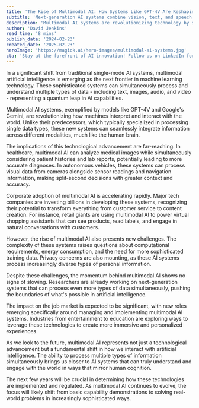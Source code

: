 ```yaml
---
title: 'The Rise of Multimodal AI: How Systems Like GPT-4V Are Reshaping Technology'
subtitle: 'Next-generation AI systems combine vision, text, and speech capabilities'
description: 'Multimodal AI systems are revolutionizing technology by simultaneously processing multiple types of data - text, images, audio, and video. This advancement is transforming industries from healthcare to autonomous vehicles, while raising new questions about computation, privacy, and regulation.'
author: 'David Jenkins'
read_time: '8 mins'
publish_date: '2024-02-23'
created_date: '2025-02-23'
heroImage: 'https://magick.ai/hero-images/multimodal-ai-systems.jpg'
cta: 'Stay at the forefront of AI innovation! Follow us on LinkedIn for daily updates on multimodal AI and other breakthrough technologies shaping our future.'
---
```


In a significant shift from traditional single-mode AI systems, multimodal artificial intelligence is emerging as the next frontier in machine learning technology. These sophisticated systems can simultaneously process and understand multiple types of data - including text, images, audio, and video - representing a quantum leap in AI capabilities.

Multimodal AI systems, exemplified by models like GPT-4V and Google's Gemini, are revolutionizing how machines interpret and interact with the world. Unlike their predecessors, which typically specialized in processing single data types, these new systems can seamlessly integrate information across different modalities, much like the human brain.

The implications of this technological advancement are far-reaching. In healthcare, multimodal AI can analyze medical images while simultaneously considering patient histories and lab reports, potentially leading to more accurate diagnoses. In autonomous vehicles, these systems can process visual data from cameras alongside sensor readings and navigation information, making split-second decisions with greater context and accuracy.

Corporate adoption of multimodal AI is accelerating rapidly. Major tech companies are investing billions in developing these systems, recognizing their potential to transform everything from customer service to content creation. For instance, retail giants are using multimodal AI to power virtual shopping assistants that can see products, read labels, and engage in natural conversations with customers.

However, the rise of multimodal AI also presents new challenges. The complexity of these systems raises questions about computational requirements, energy consumption, and the need for more sophisticated training data. Privacy concerns are also mounting, as these AI systems process increasingly diverse types of personal information.

Despite these challenges, the momentum behind multimodal AI shows no signs of slowing. Researchers are already working on next-generation systems that can process even more types of data simultaneously, pushing the boundaries of what's possible in artificial intelligence.

The impact on the job market is expected to be significant, with new roles emerging specifically around managing and implementing multimodal AI systems. Industries from entertainment to education are exploring ways to leverage these technologies to create more immersive and personalized experiences.

As we look to the future, multimodal AI represents not just a technological advancement but a fundamental shift in how we interact with artificial intelligence. The ability to process multiple types of information simultaneously brings us closer to AI systems that can truly understand and engage with the world in ways that mirror human cognition.

The next few years will be crucial in determining how these technologies are implemented and regulated. As multimodal AI continues to evolve, the focus will likely shift from basic capability demonstrations to solving real-world problems in increasingly sophisticated ways.